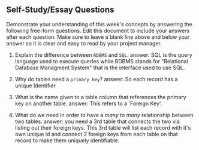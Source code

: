 ## Self-Study/Essay Questions

Demonstrate your understanding of this week's concepts by answering the following free-form questions. Edit this document to include your answers after each question. Make sure to leave a blank line above and below your answer so it is clear and easy to read by your project manager.

1.  Explain the difference between `RDBMS` and `SQL`.
    answer: SQL is the query language used to execute queries while RDBMS stands for "Relational Database Managment System" that is the interface used to use SQL.

2.  Why do tables need a `primary key`?
    answer: So each record has a unique Identifier

3)  What is the name given to a table column that references the primary key on another table.
    answer: This refers to a 'Foreign Key'.

4.  What do we need in order to have a _many to many_ relationship between two tables.
    answer: you need a 3rd table that connects the two via listing out their foreign keys. This 3rd table will list each record with it's own unique id and connect 2 foreign keys from each table on that record to make them uniquely identifiable.
